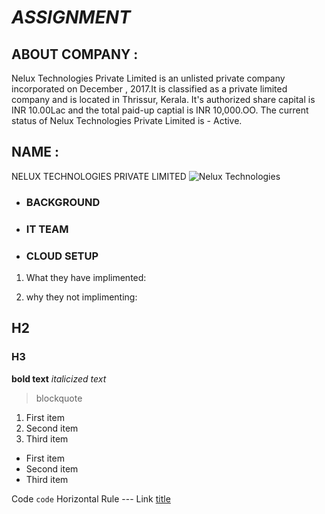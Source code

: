 # *ASSIGNMENT*

## **ABOUT COMPANY** : 

Nelux Technologies Private Limited is an unlisted private company incorporated on December , 2017.It is classified as a private limited company and is located in Thrissur, Kerala. It's authorized share capital is INR 10.00Lac and the total paid-up captial is INR 10,000.OO. The current status of Nelux Technologies Private Limited is - Active.


## **NAME** :

NELUX TECHNOLOGIES PRIVATE LIMITED	![Nelux Technologies](https://th.bing.com/th/id/OIP.Wlp7lN0BBU6CgUlDCHEejAHaB1?pid=ImgDet&rs=1)

- ### **BACKGROUND**


- ### **IT TEAM**


- ### **CLOUD SETUP**



1. What they have implimented:

2. why they not implimenting:



## H2
### H3

**bold text**
*italicized text*

> blockquote

1. First item
2. Second item
3. Third item

- First item
- Second item
- Third item

Code	`code`
Horizontal Rule	---
Link	[title](https://www.example.com)